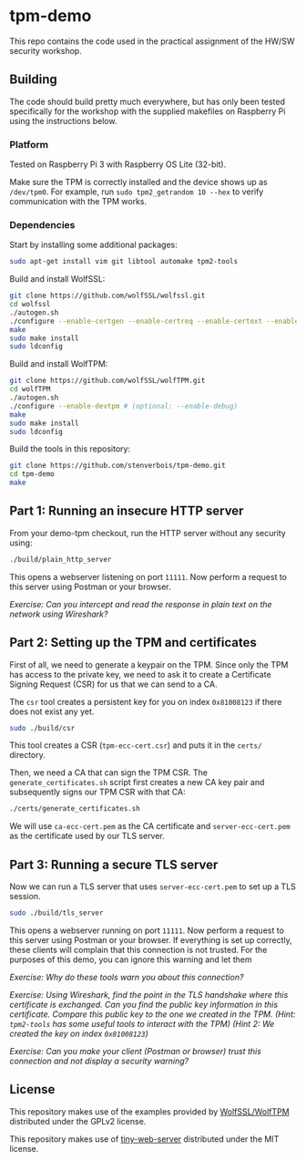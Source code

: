 # tpm-demo

This repo contains the code used in the practical assignment of the HW/SW security workshop.

## Building

The code should build pretty much everywhere, but has only been tested specifically for the workshop with the supplied makefiles on Raspberry Pi using the instructions below.

### Platform

Tested on Raspberry Pi 3 with Raspberry OS Lite (32-bit).

Make sure the TPM is correctly installed and the device shows up as `/dev/tpm0`. For example, run `sudo tpm2_getrandom 10 --hex` to verify communication with the TPM works.

### Dependencies

Start by installing some additional packages:

```sh
sudo apt-get install vim git libtool automake tpm2-tools
```

Build and install WolfSSL:

```sh
git clone https://github.com/wolfSSL/wolfssl.git
cd wolfssl
./autogen.sh
./configure --enable-certgen --enable-certreq --enable-certext --enable-pkcs7 --enable-cryptocb --enable-aescfb
make
sudo make install
sudo ldconfig
```

Build and install WolfTPM:

```sh
git clone https://github.com/wolfSSL/wolfTPM.git
cd wolfTPM
./autogen.sh
./configure --enable-devtpm # (optional: --enable-debug)
make
sudo make install
sudo ldconfig
```

Build the tools in this repository:

```sh
git clone https://github.com/stenverbois/tpm-demo.git
cd tpm-demo
make
```

## Part 1: Running an insecure HTTP server

From your demo-tpm checkout, run the HTTP server without any security using:
```sh
./build/plain_http_server
```

This opens a webserver listening on port `11111`. Now perform a request to this server using Postman or your browser.

_Exercise: Can you intercept and read the response in plain text on the network using Wireshark?_

## Part 2: Setting up the TPM and certificates

First of all, we need to generate a keypair on the TPM. Since only the TPM has access to the private key, we need to ask it to create a Certificate Signing Request (CSR) for us that we can send to a CA.

The `csr` tool creates a persistent key for you on index `0x81008123` if there does not exist any yet.

```sh
sudo ./build/csr
```

This tool creates a CSR (`tpm-ecc-cert.csr`) and puts it in the `certs/` directory.

Then, we need a CA that can sign the TPM CSR. The `generate_certificates.sh` script first creates a new CA key pair and subsequently signs our TPM CSR with that CA:

```sh
./certs/generate_certificates.sh
```

We will use `ca-ecc-cert.pem` as the CA certificate and `server-ecc-cert.pem` as the certificate used by our TLS server.

## Part 3: Running a secure TLS server

Now we can run a TLS server that uses `server-ecc-cert.pem` to set up a TLS session.

```sh
sudo ./build/tls_server
```

This opens a webserver running on port `11111`. Now perform a request to this server using Postman or your browser. If everything is set up correctly, these clients will complain that this connection is not trusted. For the purposes of this demo, you can ignore this warning and let them

_Exercise: Why do these tools warn you about this connection?_

_Exercise: Using Wireshark, find the point in the TLS handshake where this certificate is exchanged. Can you find the public key information in this certificate. Compare this public key to the one we created in the TPM. (Hint: `tpm2-tools` has some useful tools to interact with the TPM) (Hint 2: We created the key on index `0x81008123`)_

_Exercise: Can you make your client (Postman or browser) trust this connection and not display a security warning?_

## License

This repository makes use of the examples provided by [WolfSSL/WolfTPM](https://github.com/wolfSSL) distributed under the GPLv2 license.

This repository makes use of [tiny-web-server](https://github.com/shenfeng/tiny-web-server) distributed under the MIT license.
